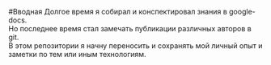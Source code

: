 #Вводная
Долгое время я собирал и конспектировал знания в google-docs. <br>
Но последнее время стал замечать публикации различных авторов в git. <br>
В этом репозитории я начну переносить и сохранять мой личный опыт и заметки по тем или иным технологиям. <br>